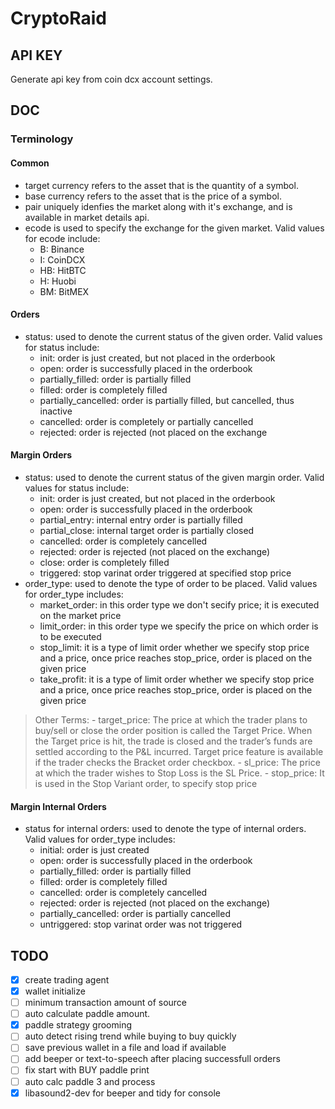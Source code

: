 # CryptoRaid

## API KEY
Generate api key from coin dcx account settings.

## DOC
### Terminology
#### Common
- target currency refers to the asset that is the quantity of a symbol.
- base currency refers to the asset that is the price of a symbol.
- pair uniquely idenfies the market along with it's exchange, and is available in market details api.
- ecode is used to specify the exchange for the given market. Valid values for ecode include:
  - B: Binance
  - I: CoinDCX
  - HB: HitBTC
  - H: Huobi
  - BM: BitMEX

#### Orders
- status: used to denote the current status of the given order. Valid values for status include:
  - init: order is just created, but not placed in the orderbook
  - open: order is successfully placed in the orderbook
  - partially_filled: order is partially filled
  - filled: order is completely filled
  - partially_cancelled: order is partially filled, but cancelled, thus inactive
  - cancelled: order is completely or partially cancelled
  - rejected: order is rejected (not placed on the exchange
#### Margin Orders
- status: used to denote the current status of the given margin order. Valid values for status include:
  - init: order is just created, but not placed in the orderbook
  - open: order is successfully placed in the orderbook
  - partial_entry: internal entry order is partially filled
  - partial_close: internal target order is partially closed
  - cancelled: order is completely cancelled
  - rejected: order is rejected (not placed on the exchange)
  - close: order is completely filled
  - triggered: stop varinat order triggered at specified stop price
- order_type: used to denote the type of order to be placed. Valid values for order_type includes:
  - market_order: in this order type we don't secify price; it is executed on the market price
  - limit_order: in this order type we specify the price on which order is to be executed
  - stop_limit: it is a type of limit order whether we specify stop price and a price, once price reaches stop_price, order is placed on the given price
  - take_profit: it is a type of limit order whether we specify stop price and a price, once price reaches stop_price, order is placed on the given price

> Other Terms: - target_price: The price at which the trader plans to buy/sell or close the order position is called the Target Price. When the Target price is hit, the trade is closed and the trader’s funds are settled according to the P&L incurred. Target price feature is available if the trader checks the Bracket order checkbox. - sl_price: The price at which the trader wishes to Stop Loss is the SL Price. - stop_price: It is used in the Stop Variant order, to specify stop price

#### Margin Internal Orders
- status for internal orders: used to denote the type of internal orders. Valid values for order_type includes:
  - initial: order is just created
  - open: order is successfully placed in the orderbook
  - partially_filled: order is partially filled
  - filled: order is completely filled
  - cancelled: order is completely cancelled
  - rejected: order is rejected (not placed on the exchange)
  - partially_cancelled: order is partially cancelled
  - untriggered: stop varinat order was not triggered

## TODO
- [x] create trading agent
- [x] wallet initialize
- [ ] minimum transaction amount of source
- [ ] auto calculate paddle amount.
- [x] paddle strategy grooming
- [ ] auto detect rising trend while buying to buy quickly
- [ ] save previous wallet in a file and load if available
- [ ] add beeper or text-to-speech after placing successfull orders
- [ ] fix start with BUY paddle print
- [ ] auto calc paddle 3 and process
- [x] libasound2-dev for beeper and tidy for console